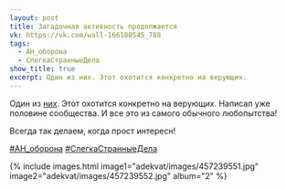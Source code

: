```yaml
---
layout: post
title: Загадочная активность продолжается
vk: https://vk.com/wall-166188545_788
tags:
  - АН_оборона
  - СлегкаСтранныеДела
show_title: true
excerpt: Один из них. Этот охотится конкретно на верующих.
---
```

Один из [них](../adekvat/784.html). Этот охотится конкретно на верующих. Написал уже половине сообщества. И все это из самого обычного любопытства! 

Всегда так делаем, когда прост интересн!

[#АН_оборона](poisk.html#АН_оборона)
[#СлегкаСтранныеДела](poisk.html#СлегкаСтранныеДела)

{% include images.html image1="adekvat/images/457239551.jpg" image2="adekvat/images/457239552.jpg" album="2" %}